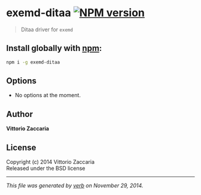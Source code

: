# exemd-ditaa [![NPM version](https://badge.fury.io/js/exemd-ditaa.svg)](http://badge.fury.io/js/exemd-ditaa)

> Ditaa driver for `exemd`

## Install globally with [npm](npmjs.org):

```bash
npm i -g exemd-ditaa
```

## Options

* No options at the moment.

## Author

**Vittorio Zaccaria**
 

## License
Copyright (c) 2014 Vittorio Zaccaria  
Released under the BSD license

***

_This file was generated by [verb](https://github.com/assemble/verb) on November 29, 2014._